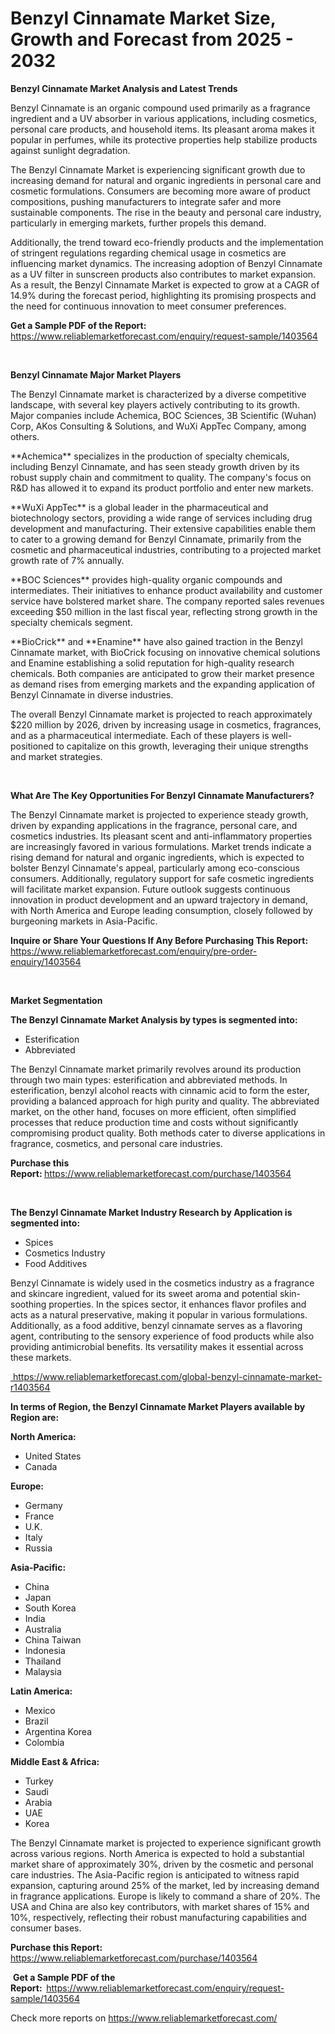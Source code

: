 <p><h1>Benzyl Cinnamate Market Size, Growth and Forecast from 2025 - 2032</h1></p><p><strong>Benzyl Cinnamate Market Analysis and Latest Trends</strong></p>
<p><p>Benzyl Cinnamate is an organic compound used primarily as a fragrance ingredient and a UV absorber in various applications, including cosmetics, personal care products, and household items. Its pleasant aroma makes it popular in perfumes, while its protective properties help stabilize products against sunlight degradation.</p><p>The Benzyl Cinnamate Market is experiencing significant growth due to increasing demand for natural and organic ingredients in personal care and cosmetic formulations. Consumers are becoming more aware of product compositions, pushing manufacturers to integrate safer and more sustainable components. The rise in the beauty and personal care industry, particularly in emerging markets, further propels this demand.</p><p>Additionally, the trend toward eco-friendly products and the implementation of stringent regulations regarding chemical usage in cosmetics are influencing market dynamics. The increasing adoption of Benzyl Cinnamate as a UV filter in sunscreen products also contributes to market expansion. As a result, the Benzyl Cinnamate Market is expected to grow at a CAGR of 14.9% during the forecast period, highlighting its promising prospects and the need for continuous innovation to meet consumer preferences.</p></p>
<p><strong>Get a Sample PDF of the Report:&nbsp;</strong> <a href="https://www.reliablemarketforecast.com/enquiry/request-sample/1403564?utm_campaign=1893&utm_medium=2&utm_source=Github&utm_content=ia&utm_term=13012025&utm_id=benzyl-cinnamate">https://www.reliablemarketforecast.com/enquiry/request-sample/1403564</a></p>
<p>&nbsp;</p>
<p><strong>Benzyl Cinnamate Major Market Players</strong></p>
<p><p>The Benzyl Cinnamate market is characterized by a diverse competitive landscape, with several key players actively contributing to its growth. Major companies include Achemica, BOC Sciences, 3B Scientific (Wuhan) Corp, AKos Consulting & Solutions, and WuXi AppTec Company, among others.</p><p>**Achemica** specializes in the production of specialty chemicals, including Benzyl Cinnamate, and has seen steady growth driven by its robust supply chain and commitment to quality. The company's focus on R&D has allowed it to expand its product portfolio and enter new markets.</p><p>**WuXi AppTec** is a global leader in the pharmaceutical and biotechnology sectors, providing a wide range of services including drug development and manufacturing. Their extensive capabilities enable them to cater to a growing demand for Benzyl Cinnamate, primarily from the cosmetic and pharmaceutical industries, contributing to a projected market growth rate of 7% annually.</p><p>**BOC Sciences** provides high-quality organic compounds and intermediates. Their initiatives to enhance product availability and customer service have bolstered market share. The company reported sales revenues exceeding $50 million in the last fiscal year, reflecting strong growth in the specialty chemicals segment.</p><p>**BioCrick** and **Enamine** have also gained traction in the Benzyl Cinnamate market, with BioCrick focusing on innovative chemical solutions and Enamine establishing a solid reputation for high-quality research chemicals. Both companies are anticipated to grow their market presence as demand rises from emerging markets and the expanding application of Benzyl Cinnamate in diverse industries.</p><p>The overall Benzyl Cinnamate market is projected to reach approximately $220 million by 2026, driven by increasing usage in cosmetics, fragrances, and as a pharmaceutical intermediate. Each of these players is well-positioned to capitalize on this growth, leveraging their unique strengths and market strategies.</p></p>
<p>&nbsp;</p>
<p><strong>What Are The Key Opportunities For Benzyl Cinnamate Manufacturers?</strong></p>
<p><p>The Benzyl Cinnamate market is projected to experience steady growth, driven by expanding applications in the fragrance, personal care, and cosmetics industries. Its pleasant scent and anti-inflammatory properties are increasingly favored in various formulations. Market trends indicate a rising demand for natural and organic ingredients, which is expected to bolster Benzyl Cinnamate's appeal, particularly among eco-conscious consumers. Additionally, regulatory support for safe cosmetic ingredients will facilitate market expansion. Future outlook suggests continuous innovation in product development and an upward trajectory in demand, with North America and Europe leading consumption, closely followed by burgeoning markets in Asia-Pacific.</p></p>
<p><strong>Inquire or Share Your Questions If Any Before Purchasing This Report:</strong> <a href="https://www.reliablemarketforecast.com/enquiry/pre-order-enquiry/1403564?utm_campaign=1893&utm_medium=2&utm_source=Github&utm_content=ia&utm_term=13012025&utm_id=benzyl-cinnamate">https://www.reliablemarketforecast.com/enquiry/pre-order-enquiry/1403564</a></p>
<p>&nbsp;</p>
<p><strong>Market Segmentation</strong></p>
<p><strong>The Benzyl Cinnamate Market Analysis by types is segmented into:</strong></p>
<p><ul><li>Esterification</li><li>Abbreviated</li></ul></p>
<p><p>The Benzyl Cinnamate market primarily revolves around its production through two main types: esterification and abbreviated methods. In esterification, benzyl alcohol reacts with cinnamic acid to form the ester, providing a balanced approach for high purity and quality. The abbreviated market, on the other hand, focuses on more efficient, often simplified processes that reduce production time and costs without significantly compromising product quality. Both methods cater to diverse applications in fragrance, cosmetics, and personal care industries.</p></p>
<p><strong>Purchase this Report:&nbsp;</strong><a href="https://www.reliablemarketforecast.com/purchase/1403564?utm_campaign=1893&utm_medium=2&utm_source=Github&utm_content=ia&utm_term=13012025&utm_id=benzyl-cinnamate">https://www.reliablemarketforecast.com/purchase/1403564</a></p>
<p>&nbsp;</p>
<p><strong>The Benzyl Cinnamate Market Industry Research by Application is segmented into:</strong></p>
<p><ul><li>Spices</li><li>Cosmetics Industry</li><li>Food Additives</li></ul></p>
<p><p>Benzyl Cinnamate is widely used in the cosmetics industry as a fragrance and skincare ingredient, valued for its sweet aroma and potential skin-soothing properties. In the spices sector, it enhances flavor profiles and acts as a natural preservative, making it popular in various formulations. Additionally, as a food additive, benzyl cinnamate serves as a flavoring agent, contributing to the sensory experience of food products while also providing antimicrobial benefits. Its versatility makes it essential across these markets.</p></p>
<p><a href="https://www.reliablemarketforecast.com/global-benzyl-cinnamate-market-r1403564?utm_campaign=1893&utm_medium=2&utm_source=Github&utm_content=ia&utm_term=13012025&utm_id=benzyl-cinnamate">&nbsp;https://www.reliablemarketforecast.com/global-benzyl-cinnamate-market-r1403564</a></p>
<p><strong>In terms of Region, the Benzyl Cinnamate Market Players available by Region are:</strong></p>
<p>
    <p> <strong> North America: </strong>
        <ul>
            <li>United States</li>
            <li>Canada</li>
        </ul>
        </p> 
    <p> <strong> Europe: </strong>
        <ul>
            <li>Germany</li>
            <li>France</li>
            <li>U.K.</li>
            <li>Italy</li>
            <li>Russia</li>
        </ul>
        </p> 
    <p> <strong> Asia-Pacific: </strong>
        <ul>
            <li>China</li>
            <li>Japan</li>
            <li>South Korea</li>
            <li>India</li>
            <li>Australia</li>
            <li>China Taiwan</li>
            <li>Indonesia</li>
            <li>Thailand</li>
            <li>Malaysia</li>
        </ul>
        </p> 
    <p> <strong> Latin America: </strong>
        <ul>
            <li>Mexico</li>
            <li>Brazil</li>
            <li>Argentina Korea</li>
            <li>Colombia</li>
        </ul>
        </p> 
    <p> <strong> Middle East & Africa: </strong>
        <ul>
            <li>Turkey</li>
            <li>Saudi</li>
            <li>Arabia</li>
            <li>UAE</li>
            <li>Korea</li>
        </ul>
    </p>
    </p>
<p><p>The Benzyl Cinnamate market is projected to experience significant growth across various regions. North America is expected to hold a substantial market share of approximately 30%, driven by the cosmetic and personal care industries. The Asia-Pacific region is anticipated to witness rapid expansion, capturing around 25% of the market, led by increasing demand in fragrance applications. Europe is likely to command a share of 20%. The USA and China are also key contributors, with market shares of 15% and 10%, respectively, reflecting their robust manufacturing capabilities and consumer bases.</p></p>
<p><strong>Purchase this Report: </strong><a href="https://www.reliablemarketforecast.com/purchase/1403564?utm_campaign=1893&utm_medium=2&utm_source=Github&utm_content=ia&utm_term=13012025&utm_id=benzyl-cinnamate">https://www.reliablemarketforecast.com/purchase/1403564</a></p>
<p>&nbsp;<strong>Get a Sample PDF of the Report:&nbsp;&nbsp;</strong><a href="https://www.reliablemarketforecast.com/enquiry/request-sample/1403564?utm_campaign=1893&utm_medium=2&utm_source=Github&utm_content=ia&utm_term=13012025&utm_id=benzyl-cinnamate">https://www.reliablemarketforecast.com/enquiry/request-sample/1403564</a></p>
<p><strong></strong></p>
<p>Check more reports on <a href="https://www.reliablemarketforecast.com/?utm_campaign=1893&utm_medium=2&utm_source=Github&utm_content=ia&utm_term=13012025&utm_id=benzyl-cinnamate">https://www.reliablemarketforecast.com/</a></p>
